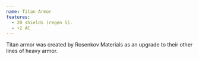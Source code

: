 ```yaml
---
name: Titan Armor
features:
  - 20 shields (regen 5).
  - +2 AC
---
```

Titan armor was created by Rosenkov Materials as an upgrade to their other lines of heavy 
armor.